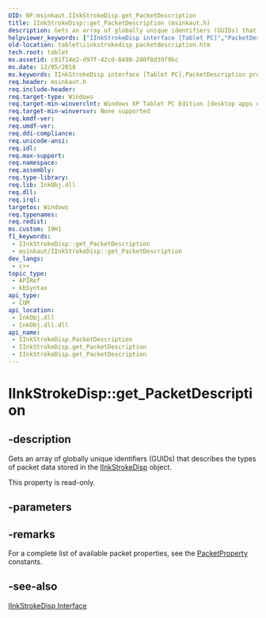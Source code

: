 ```yaml
---
UID: NF:msinkaut.IInkStrokeDisp.get_PacketDescription
title: IInkStrokeDisp::get_PacketDescription (msinkaut.h)
description: Gets an array of globally unique identifiers (GUIDs) that describes the types of packet data stored in the IInkStrokeDisp object.
helpviewer_keywords: ["IInkStrokeDisp interface [Tablet PC]","PacketDescription property","IInkStrokeDisp.PacketDescription","IInkStrokeDisp.get_PacketDescription","IInkStrokeDisp::PacketDescription","IInkStrokeDisp::get_PacketDescription","PacketDescription property [Tablet PC]","PacketDescription property [Tablet PC]","IInkStrokeDisp interface","c81f14e2-d97f-42cd-8498-240f8d39f9bc","get_PacketDescription","msinkaut/IInkStrokeDisp::PacketDescription","msinkaut/IInkStrokeDisp::get_PacketDescription","tablet.iinkstrokedisp_packetdescription"]
old-location: tablet\iinkstrokedisp_packetdescription.htm
tech.root: tablet
ms.assetid: c81f14e2-d97f-42cd-8498-240f8d39f9bc
ms.date: 12/05/2018
ms.keywords: IInkStrokeDisp interface [Tablet PC],PacketDescription property, IInkStrokeDisp.PacketDescription, IInkStrokeDisp.get_PacketDescription, IInkStrokeDisp::PacketDescription, IInkStrokeDisp::get_PacketDescription, PacketDescription property [Tablet PC], PacketDescription property [Tablet PC],IInkStrokeDisp interface, c81f14e2-d97f-42cd-8498-240f8d39f9bc, get_PacketDescription, msinkaut/IInkStrokeDisp::PacketDescription, msinkaut/IInkStrokeDisp::get_PacketDescription, tablet.iinkstrokedisp_packetdescription
req.header: msinkaut.h
req.include-header: 
req.target-type: Windows
req.target-min-winverclnt: Windows XP Tablet PC Edition [desktop apps only]
req.target-min-winversvr: None supported
req.kmdf-ver: 
req.umdf-ver: 
req.ddi-compliance: 
req.unicode-ansi: 
req.idl: 
req.max-support: 
req.namespace: 
req.assembly: 
req.type-library: 
req.lib: InkObj.dll
req.dll: 
req.irql: 
targetos: Windows
req.typenames: 
req.redist: 
ms.custom: 19H1
f1_keywords:
 - IInkStrokeDisp::get_PacketDescription
 - msinkaut/IInkStrokeDisp::get_PacketDescription
dev_langs:
 - c++
topic_type:
 - APIRef
 - kbSyntax
api_type:
 - COM
api_location:
 - InkObj.dll
 - InkObj.dll.dll
api_name:
 - IInkStrokeDisp.PacketDescription
 - IInkStrokeDisp.get_PacketDescription
 - IInkStrokeDisp.get_PacketDescription
---
```


# IInkStrokeDisp::get_PacketDescription


## -description

Gets an array of globally unique identifiers (GUIDs) that describes the types of packet data stored in the <a href="/windows/desktop/api/msinkaut/nn-msinkaut-iinkstrokedisp">IInkStrokeDisp</a> object.



This property is read-only.

## -parameters

## -remarks

For a complete list of available packet properties, see the <a href="/windows/desktop/tablet/packetpropertyguids-constants">PacketProperty</a> constants.

## -see-also

<a href="/windows/desktop/api/msinkaut/nn-msinkaut-iinkstrokedisp">IInkStrokeDisp Interface</a>